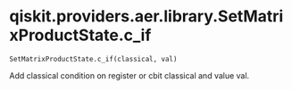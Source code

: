 # qiskit.providers.aer.library.SetMatrixProductState.c\_if

`SetMatrixProductState.c_if(classical, val)`

Add classical condition on register or cbit classical and value val.
